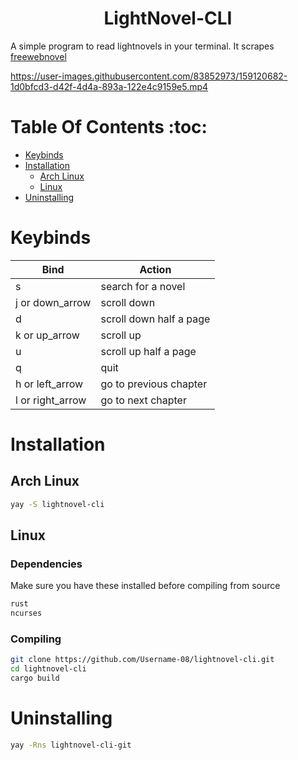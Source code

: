 <h1 align="center">LightNovel-CLI</h1>

A simple program to read lightnovels in your terminal. It scrapes [freewebnovel](https://freewebnovel.com)


https://user-images.githubusercontent.com/83852973/159120682-1d0bfcd3-d42f-4d4a-893a-122e4c9159e5.mp4




# Table Of Contents :toc:

- [Keybinds](#keybinds)
- [Installation](#installation)
  - [Arch Linux](#arch-linux)
  - [Linux](#linux)
- [Uninstalling](#uninstalling)

# Keybinds

| Bind             | Action                  |
| ---------------- | ----------------------- |
| s                | search for a novel      |
| j or down_arrow  | scroll down             |
| d                | scroll down half a page |
| k or up_arrow    | scroll up               |
| u                | scroll up half a page   |
| q                | quit                    |
| h or left_arrow  | go to previous chapter  |
| l or right_arrow | go to next chapter      |

# Installation

## Arch Linux

```sh
yay -S lightnovel-cli

```

## Linux

### Dependencies

Make sure you have these installed before compiling from source

```sh
rust
ncurses
```

### Compiling

```sh
git clone https://github.com/Username-08/lightnovel-cli.git
cd lightnovel-cli
cargo build
```

# Uninstalling

```sh
yay -Rns lightnovel-cli-git
```
